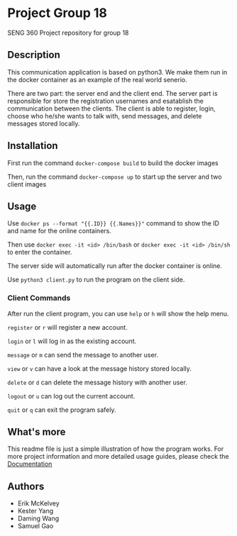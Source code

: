 
# Project Group 18

SENG 360 Project repository for group 18

## Description

This communication application is based on python3. We make them run in the docker container as an example of the real world senerio.

There are two part: the server end and the client end. The server part is responsible for store the registration usernames and esatablish the communication between the clients. The client is able to register, login, choose who he/she wants to talk with, send messages, and delete messages stored locally. 

## Installation

First run the command `docker-compose build` to build the docker images

Then, run the command `docker-compose up` to start up the server and two client images

## Usage

Use `docker ps --format "{{.ID}} {{.Names}}"` command to show the ID and name for the online containers.

Then use `docker exec -it <id> /bin/bash` or `docker exec -it <id> /bin/sh` to enter the container. 

The server side will automatically run after the docker container is online. 

Use `python3 client.py` to run the program on the client side.


### Client Commands

After run the client program, you can use `help` or `h` will show the help menu.

`register` or `r` will register a new account.

`login` or `l` will log in as the existing account.

`message` or `m` can send the message to another user.

`view` or `v` can have a look at the message history stored locally.

`delete` or `d` can delete the message history with another user.

`logout` or `u` can log out the current account.

`quit` or `q` can exit the program safely.

## What's more

This readme file is just a simple illustration of how the program works. For more project information and more detailed usage guides, please check the [Documentation](https://gitlab.csc.uvic.ca/courses/2022091/SENG360_COSI/assignments/erikmckelvey/project-group-18/-/wikis/Documentation)

## Authors

- Erik McKelvey
- Kester Yang
- Daming Wang
- Samuel Gao
